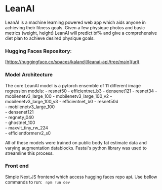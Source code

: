 # LeanAI
LeanAI is a machine learning powered web app which aids anyone in achieving their fitness goals. Given a few physique photos and basic metrics (weight, height) LeanAI will predict bf% and give a comprehensive diet plan to achieve desired physique goals. 

### Hugging Faces Repository:
[https://huggingface.co/spaces/kalandjl/leanai-api/tree/main](url)

### Model Architecture
The core LeanAI model is a pytorch ensemble of 11 different image regression models: 
    - resnet50
    - efficientnet_b3
    - densenet121
    - resnet34
    - mobilenetv3_large_100
    - mobilenetv3_large_100_v2
    - mobilenetv3_large_100_v3
    - efficientnet_b0
    - resnet50d                    
    - mobilenetv3_large_100    
    - densenet121              
    - regnety_040               
    - ghostnet_100                
    - maxvit_tiny_rw_224            
    - efficientformerv2_s0

All of these models were trained on public body fat estimate data and varying augmentation datablocks. Fastai's python library was used to streamline this process. 

### Front end
Simple Next.JS frontend which access hugging faces repo api. Use bellow commands to run:
` 
npm run dev
`
